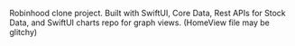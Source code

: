 
Robinhood clone project.
Built with SwiftUI,
Core Data,
Rest APIs for Stock Data,
and SwiftUI charts repo for graph views.
(HomeView file may be glitchy)
